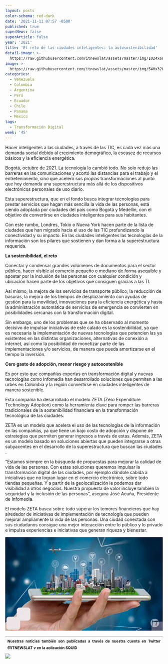 ```yaml
---
layout: posts
color-schema: red-dark
date: '2021-11-11 07:57 -0500'
published: true
superNews: false
superArticle: false
year: '2021'
title: 'El reto de las ciudades inteligentes: la autosostenibilidad'
detail-image: >-
  https://raw.githubusercontent.com/itnewslat/assets/master/img/1024x680/ciudades-inteligentes-furu-g.jpg
image: >-
  https://raw.githubusercontent.com/itnewslat/assets/master/img/540x320/ciudades-inteligentes-furu-p.jpg
categories:
  - Venezuela
  - Colombia
  - Argentina
  - Perú
  - Ecuador
  - Chile
  - Panama
  - Mexico
tags:
  - Transformación Digital
week: '45'
---
```

Hacer inteligentes a las ciudades, a través de las TIC, es cada vez más una demanda social debido al crecimiento demográfico, la escasez de recursos básicos y la eficiencia energética. 

Bogotá, octubre de 2021. La tecnología lo cambió todo. No solo redujo las barreras en las comunicaciones y acortó las distancias para el trabajo y el entretenimiento, sino que aceleró sus propias transformaciones al punto que hoy demanda una superestructura más allá de los dispositivos electrónicos personales de uso diario. 

Esta superestructura, que en el fondo busca integrar tecnologías para prestar servicios que hagan más sencilla la vida de las personas, está siendo adoptada por ciudades del país como Bogotá y Medellín, con el objetivo de convertirse en ciudades inteligentes para sus habitantes. 

Con este rumbo, Londres, Tokio o Nueva York hacen parte de la lista de ciudades que han migrado hacia el uso de las TIC profundizando la conectividad y su impacto. En las ciudades inteligentes las tecnologías de la información son los pilares que sostienen y dan forma a la superestructura requerida. 

**La sostenibilidad, el reto**

Conectar y condensar grandes volúmenes de documentos para el sector público, hacer visible al comercio pequeño o mediano de forma asequible y apostar por la inclusión de las personas con cualquier condición y ubicación hacen parte de los objetivos que consiguen gracias a las TI.

Así mismo, la mejora de los servicios de transporte público, la reducción de basuras, la mejora de los tiempos de desplazamiento con ayudas de gestión para la movilidad, innovaciones para la eficiencia energética y hasta la administración automática de servicios de emergencia se convierten en posibilidades cercanas con la transformación digital.

Sin embargo, uno de los problemas que se ha observado al momento decisivo de impulsar iniciativas de este calado es la sostenibilidad, ya que es necesaria la implementación de nuevas tecnologías que potencien las ya existentes en las distintas organizaciones, alternativas de conexión a internet, así como la posibilidad de monetizar parte de las implementaciones y/o servicios, de manera que pueda amortizarse en el tiempo la inversión.

**Cero gasto de adopción, menor riesgo y autosostenible**

Es por esto que compañías expertas en transformación digital y nuevas tecnologías como Infomedia han desarrollado soluciones que permiten a las urbes en Colombia y la región convertirse en ciudades inteligentes de manera sostenible. 

Esta compañía ha desarrollado el modelo ZETA (Zero Expenditure Technology Adoption) como la herramienta clave para romper las barreras tradicionales de la sostenibilidad financiera en la transformación tecnológica de las ciudades.

ZETA es un modelo que acelera el uso de las tecnologías de la información en las compañías, ya que tiene un bajo costo de adopción y dispone de estrategias que permiten generar ingresos a través de estas. Además, ZETA es un modelo basado en soluciones abiertas que pueden integrarse a otras subyacentes en el desarrollo de la superestructura que buscan las ciudades . 

“Estamos siempre en la búsqueda de propuestas para mejorar la calidad de vida de las personas. Con estas soluciones queremos impulsar la transformación digital de las ciudades,  por ejemplo dándole cabida a iniciativas que no logran lugar en el comercio electrónico, sobre todo tiendas pequeñas. Y a partir de la geolocalización le podemos dar visibilidad a otros negocios. Nuestra propuesta de valor incluye también la seguridad y la inclusión de las personas”, asegura José Acuña, Presidente de Infomedia. 

El modelo ZETA busca sobre todo superar los temores financieros que hay alrededor de iniciativas de implementación de tecnología que pueden mejorar ampliamente la vida de las personas. Una ciudad conectada con sus ciudadanos consigue una mejor interacción entre lo público y lo privado e impulsa experiencias e iniciativas que generan riqueza y bienestar.  

![](https://raw.githubusercontent.com/itnewslat/assets/master/img/540x320/ciudades-inteligentes-furu-p.jpg)

<table style="height: 42px;" width="569">
<tbody>
<tr>
<td style="text-align: justify;"><sub><strong>Nuestras noticias también son publicadas a través de nuestra cuenta en Twitter <a href="https://twitter.com/itnewslat?lang=es">@ITNEWSLAT</a> y en la aplicación <a href="https://squidapp.co/en/">SQUID</a></strong></sub></td>
</tr>
</tbody>
</table>

<img src="https://tracker.metricool.com/c3po.jpg?hash=56f88a41e39ab42c063cc51676587a04"/>
